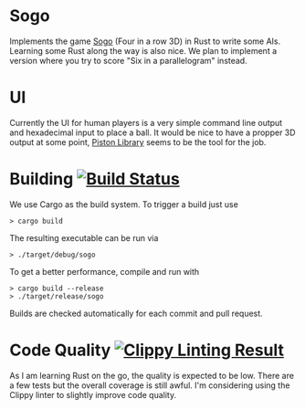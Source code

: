 # Sogo
Implements the game [Sogo](https://en.wikipedia.org/wiki/Score_Four) (Four in a row 3D) in Rust to write some AIs. Learning some Rust along the way is also nice.
We plan to implement a version where you try to score "Six in a parallelogram" instead.

# UI

Currently the UI for human players is a very simple command line output and
hexadecimal input to place a ball. It would be nice to have a propper 3D output
at some point, [Piston Library](http://www.piston.rs/) seems to be the tool for the job.

# Building [![Build Status](https://travis-ci.org/roSievers/sogo.svg?branch=master)](https://travis-ci.org/roSievers/sogo)


We use Cargo as the build system. To trigger a build just use

    > cargo build

The resulting executable can be run via

    > ./target/debug/sogo

To get a better performance, compile and run with

    > cargo build --release
    > ./target/release/sogo

Builds are checked automatically for each commit and pull request.

# Code Quality [![Clippy Linting Result](https://clippy.bashy.io/github/rosievers/sogo/master/badge.svg)](https://clippy.bashy.io/github/rosievers/sogo/master/log)
As I am learning Rust on the go, the quality is expected to be low. There are a few tests but the overall coverage is still awful. I'm considering using the Clippy linter to slightly improve code quality.
